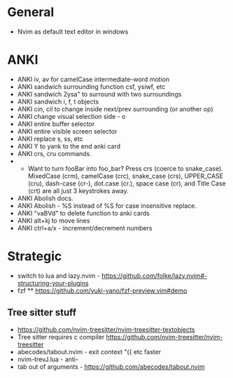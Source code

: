 # General

- Nvim as default text editor in windows

# ANKI

- ANKI iv, av for camelCase intermediate-word motion
- ANKI sandwich surrounding function csf, ysiwf, etc
- ANKI sandwich 2ysa" to surround with two surroundings
- ANKI sandwich i, f, t objects
- ANKI cin<surrounding>, cil<surrounding> to change inside next/prev surrounding (or another op)
- ANKI change visual selection side - o
- ANKI entire buffer selector
- ANKI entire visible screen selector
- ANKI replace <leader>s, <leader><leader>ss, etc
- ANKI Y to yank to the end anki card
- ANKI crs, cru commands.
- - Want to turn fooBar into foo_bar? Press crs (coerce to snake_case). MixedCase (crm), camelCase (crc), snake_case (crs), UPPER_CASE (cru), dash-case (cr-), dot.case (cr.), space case (cr<space>), and Title Case (crt) are all just 3 keystrokes away.
- ANKI Abolish docs.
- ANKI Abolish - %S instead of %S for case insensitive replace.
- ANKI "vaBVd" to delete function to anki cards
- ANKI alt+kj to move lines
- ANKI ctrl+a/x - increment/decrement numbers

# Strategic

- switch to lua and lazy.nvim - https://github.com/folke/lazy.nvim#-structuring-your-plugins
- fzf
  \*\* https://github.com/yuki-yano/fzf-preview.vim#demo

## Tree sitter stuff

- https://github.com/nvim-treesitter/nvim-treesitter-textobjects
- Tree sitter requires c compiler https://github.com/nvim-treesitter/nvim-treesitter
- abecodes/tabout.nvim - exit context "({ etc faster
- nvim-trevJ.lua - anti-<S-J>
- tab out of arguments - https://github.com/abecodes/tabout.nvim
